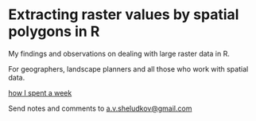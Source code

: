 # Extracting raster values by spatial polygons in R

<p>My findings and observations on dealing with large raster data in R. </p>
<p>For geographers, landscape planners and all those who work with spatial data.</p>

<a href="https://alschel.github.io/extract-raster-values-r-tutorial/">how I spent a week</a>

Send notes and comments to a.v.sheludkov@gmail.com
